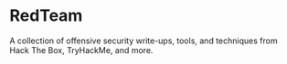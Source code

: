 # RedTeam
A collection of offensive security write-ups, tools, and techniques from Hack The Box, TryHackMe, and more.
